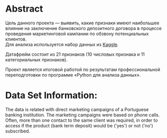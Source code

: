 # Abstract
Цель данного проекта — выявить, какие признаки имеют наибольшее влияние на заключение банковского депозитного договора в процессе проведения маркетинговой кампании по обзвону потенциальных клиентов.  
Для анализа используется набор данных из [Kaggle](https://www.kaggle.com/datasets/henriqueyamahata/bank-marketing/data).  

Датафрейм состоит из 21 признаков (10 числовых признака и 11 категориальных признаков).  

Проект является итоговой работой по результатам профессиональной переподготовки по программе «Python для анализа данных».  

# Data Set Information:
The data is related with direct marketing campaigns of a Portuguese banking institution. The marketing campaigns were based on phone calls. Often, more than one contact to the same client was required, in order to access if the product (bank term deposit) would be ('yes') or not ('no') subscribed. 
